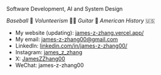 Software Development, AI and System Design

*Baseball* 🥎 *Volunteerism* 🙋‍♂️ *Guitar* 🎸 *American History* 🇺🇸

- My website (updating): <a href="https://james-z-zhang.vercel.app/" target="_blank">james-z-zhang.vercel.app/</a>
- My email: james-z-zhang00@gmail.com
- LinkedIn: <a href="https://www.linkedin.com/in/james-z-zhang00/" target="_blank">linkedin.com/in/james-z-zhang00/</a>
- Instagram: <a href="https://www.instagram.com/james_z_zhang/" target="_blank">james_z_zhang</a>
- X: <a href="https://x.com/JamesZZhang00" target="_blank">JamesZZhang00</a>
- WeChat: james-z-zhang00
